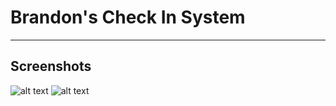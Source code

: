 # Brandon's Check In System
----
## Screenshots
![alt text](https://gyazo.com/2e4451a7d36cb5a8b66653f4f8f25d75)
![alt text](https://gyazo.com/2e4451a7d36cb5a8b66653f4f8f25d75)

